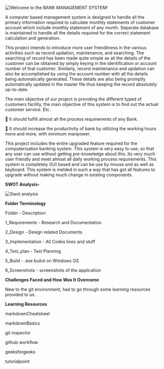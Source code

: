 ![Welcome to the BANK MANAGEMENT SYSTEM!](https://user-images.githubusercontent.com/82470968/115016906-54078880-9ed3-11eb-8364-bee250f1da29.png)

A computer based management system is designed to handle all the primary information required to calculate monthly statements of customer account which include monthly statement of any month. Separate database is maintained to handle all the details required for the correct statement calculation and generation.

This project intends to introduce more user friendliness in the various activities such as record updation, maintenance, and searching. The searching of record has been made quite simple as all the details of the customer can be obtained by simply keying in the identification or account number of that customer. Similarly, record maintenance and updation can also be accomplished by using the account number with all the details being automatically generated. These details are also being promptly automatically updated in the master file thus keeping the record absolutely up-to-date.

The main objective of our project is providing the different typed of customers facility, the main objective of this system is to find out the actual customer service. Etc.

 It should fulfill almost all the process requirements of any Bank.

 It should increase the productivity of bank by utilizing the working hours more and more, with minimum manpower.

This project includes the entire upgraded feature required for the computerization banking system. This system is very easy to use, so that any user can use without getting pre-knowledge about this. Its very much user friendly and meet almost all daily working process requirements. This system is completely GUI based and can be use by mouse and as well as keyboard. This system is melded in such a way that has got all features to upgrade without making much change in existing components.

**SWOT Analysis-**

![Swot analysis](https://user-images.githubusercontent.com/82470968/115017005-81543680-9ed3-11eb-997b-ce6075ec042d.JPG)

**Folder Terminology**

Folder -	Description

1_Requirements - Research and Documentation

2_Design - Design related Documents

3_Implementation -	All Codes lines and stuff

4_Test_plan	- Test Planning

5_Build -	.exe builut on Windows OS

6_Screenshots	- screenshots of the application


**Challenges Faced and How Was It Overcome**

New to the git environment, had to go through some learning resources provided to us.


**Learning Resources**

markdownCheatsheet

markdownBasics

git inspector

github workflow

geeksforgeeks

tutorialpoint
